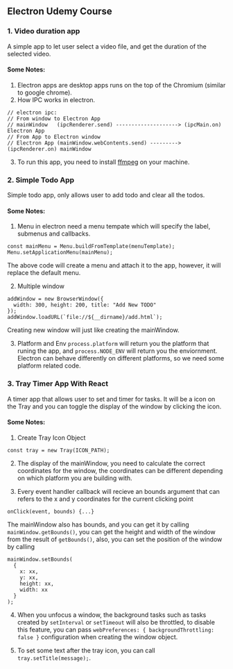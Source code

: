 ## Electron Udemy Course
### 1. Video duration app
A simple app to let user select a video file, and get the duration of the selected video.
#### Some Notes:
1. Electron apps are desktop apps runs on the top of the Chromium (similar to google chrome).
2. How IPC works in electron.
```
// electron ipc:
// From window to Electron App
// mainWindow   (ipcRenderer.send) --------------------> (ipcMain.on)     Electron App
// From App to Electron window
// Electron App (mainWindow.webContents.send) ---------> (ipcRenderer.on) mainWindow
```
3. To run this app, you need to install [ffmpeg](https://github.com/adaptlearning/adapt_authoring/wiki/Installing-FFmpeg) on your machine.

### 2. Simple Todo App
Simple todo app, only allows user to add todo and clear all the todos.
#### Some Notes:
1. Menu in electron need a menu tempate which will specify the label, submenus and callbacks. 
```
const mainMenu = Menu.buildFromTemplate(menuTemplate);
Menu.setApplicationMenu(mainMenu);
```
The above code will create a menu and attach it to the app, however, it will replace the default menu.

2. Multiple window
```
addWindow = new BrowserWindow({
  width: 300, height: 200, title: "Add New TODO"
});
addWindow.loadURL(`file://${__dirname}/add.html`);
```
Creating new window will just like creating the mainWindow.

3. Platform and Env
`process.platform` will return you the platform that runing the app, and `process.NODE_ENV` will return you the enviornment. Electron can behave differently on different platforms, so we need some platform related code.

### 3. Tray Timer App With React
A timer app that allows user to set and timer for tasks. It will be a icon on the Tray and you can toggle the display of the window by clicking the icon.
#### Some Notes:
1. Create Tray Icon Object
```
const tray = new Tray(ICON_PATH);
```
2. The display of the mainWindow, you need to calculate the correct coordinates for the window, the coordinates can be different depending on which platform you are building with.

3. Every event handler callback will recieve an bounds argument that can refers to the x and y coordinates for the current clicking point
```
onClick(event, bounds) {...}
```
The mainWindow also has bounds, and you can get it by calling `mainWindow.getBounds()`, you can get the height and width of the window from the result of `getBounds()`, also, you can set the position of the window by calling
```
mainWindow.setBounds(
  {
    x: xx,
    y: xx,
    height: xx,
    width: xx
  }
);
```
4. When you unfocus a window, the background tasks such as tasks created by `setInterval` or `setTimeout` will also be throttled, to disable this feature, you can pass   `webPreferences: { backgroundThrottling: false }` configuration when creating the window object.

5. To set some text after the tray icon, you can call `tray.setTitle(message);`.
